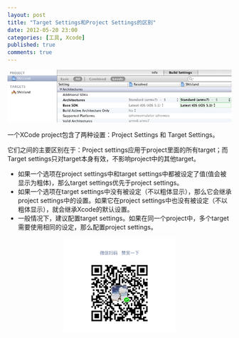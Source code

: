 ```yaml
---
layout: post
title: "Target Settings和Project Settings的区别"
date: 2012-05-20 23:00
categories: [工具, Xcode]
published: true
comments: true
---
```


![](/images/posts/Project-setting-vs-Target-setting.png)

一个XCode project包含了两种设置：Project Settings 和 Target Settings。

它们之间的主要区别在于：Project settings应用于project里面的所有target；而Target settings只对target本身有效，不影响project中的其他target。<!--more-->

* 如果一个选项在project settings中和target settings中都被设定了值(值会被显示为粗体)，那么target settings优先于project settings。
* 如果一个选项在target settings中没有被设定（不以粗体显示），那么它会继承project settings中的设置。如果它在project settings中也没有被设定（不以粗体显示），就会继承Xcode的默认设置。
* 一般情况下，建议配置target settings。如果在同一个project中，多个target需要使用相同的设定，那么配置project settings。

<p style="text-align:center"><img src="/images/posts/thx_money.png" width="50%" height="50%" /></p>
